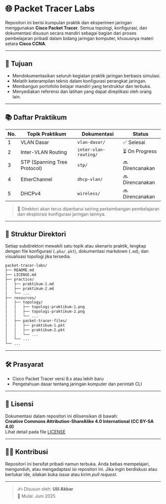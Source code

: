 # 🌐 Packet Tracer Labs

Repositori ini berisi kumpulan praktik dan eksperimen jaringan menggunakan **Cisco Packet Tracer**. Semua topologi, konfigurasi, dan dokumentasi disusun secara mandiri sebagai bagian dari proses pembelajaran pribadi dalam bidang jaringan komputer, khususnya materi setara **Cisco CCNA**.

---

## 🎯 Tujuan

- Mendokumentasikan seluruh kegiatan praktik jaringan berbasis simulasi.
- Melatih keterampilan teknis dalam konfigurasi perangkat jaringan.
- Membangun portofolio belajar mandiri yang terstruktur dan terbuka.
- Menyediakan referensi dan latihan yang dapat direplikasi oleh orang lain.

---

## 📚 Daftar Praktikum

| No. | Topik Praktikum               | Dokumentasi                           | Status   |
|-----|-------------------------------|-------------------------------------|----------|
| 1   | VLAN Dasar                    | `vlan-dasar/`                       | ✅ Selesai |
| 2   | Inter-VLAN Routing            | `inter-vlan-routing/`               | ⏳ On Progress |
| 3   | STP (Spanning Tree Protocol)  | `stp/`                              | 🔜 Direncanakan |
| 4   | EtherChannel                  | `dhcp-vlan/`                        | 🔜 Direncanakan |
| 5   | DHCPv4                        | `wireless/`                         | 🔜 Direncanakan |

> 📌 Direktori akan terus diperbarui seiring perkembangan pembelajaran dan eksplorasi konfigurasi jaringan lainnya.

---

## 📂 Struktur Direktori

Setiap subdirektori mewakili satu topik atau skenario praktik, lengkap dengan file konfigurasi (`.pka/.pkt`), dokumentasi markdown (`.md`), dan visualisasi topologi jika tersedia.

```bash
packet-tracer-labs/
├── README.md
├── LICENSE.md
├── practice/
│   ├── praktikum-1.md
│   ├── praktikum-2.md
│   └── ...
├── resources/
│   ├── topology/
│   │   ├── topologi-praktikum-1.png
│   │   ├── topologi-praktikum-2.png
│   │   └── ...
│   ├── packet-tracer-files/
│   │   ├── praktikum-1.pkt
│   │   ├── praktikum-2.pkt
│   │   └── ...
│   └──	...
└── ...
```

---

## 🛠️ Prasyarat

- Cisco Packet Tracer versi 8.x atau lebih baru
- Pengetahuan dasar tentang jaringan komputer dan perintah CLI

---

## 📎 Lisensi

Dokumentasi dalam repositori ini dilisensikan di bawah:  
**Creative Commons Attribution-ShareAlike 4.0 International (CC BY-SA 4.0)**  
Lihat detail pada file [LICENSE](./LICENSE)

---

## 🙋‍♂️ Kontribusi

Repositori ini bersifat pribadi namun terbuka. Anda bebas mempelajari, mengunduh, atau mengadaptasi isi repositori ini. Jika ingin berdiskusi atau bertukar ide, silakan buka *issue* atau kirim *pull request*.

---

> ✍️ Disusun oleh: **Ulil Akbar**  
> 📅 Mulai: Juni 2025
